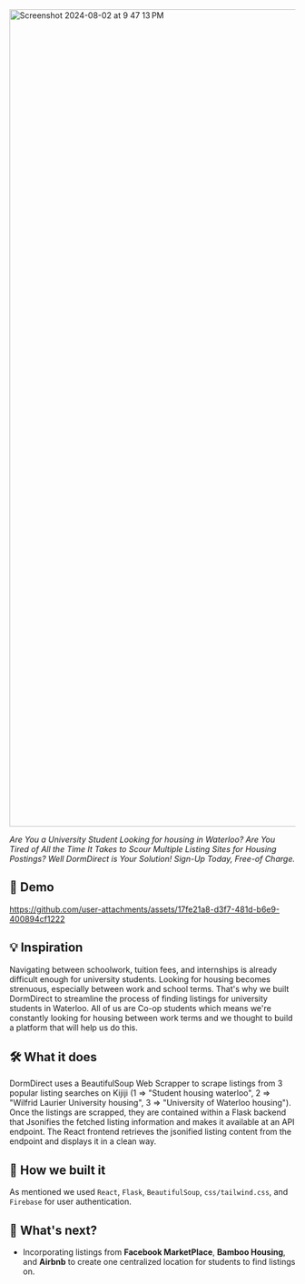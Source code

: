 <img width="1438" alt="Screenshot 2024-08-02 at 9 47 13 PM" src="https://github.com/user-attachments/assets/bc1f1bda-feaf-42a3-8b9c-c1896ff20e61">


_Are You a University Student Looking for housing in Waterloo? Are You Tired of All the Time It Takes to Scour Multiple Listing Sites for Housing Postings? Well DormDirect is Your Solution! Sign-Up Today, Free-of Charge._

## 🎥 Demo
https://github.com/user-attachments/assets/17fe21a8-d3f7-481d-b6e9-400894cf1222


## 💡 Inspiration
Navigating between schoolwork, tuition fees, and internships is already difficult enough for university students. Looking for housing becomes strenuous, especially between work and school terms. That's why we built DormDirect to streamline the process of finding listings for university students in Waterloo. All of us are Co-op students which means we're constantly looking for housing between work terms and we thought to build a platform that will help us do this. 

## 🛠️ What it does
DormDirect uses a BeautifulSoup Web Scrapper to scrape listings from 3 popular listing searches on Kijiji (1 => "Student housing waterloo", 2 => "Wilfrid Laurier University housing", 3 => "University of Waterloo housing"). Once the listings are scrapped, they are contained within a Flask backend that Jsonifies the fetched listing information and makes it available at an API endpoint. The React frontend  retrieves the jsonified listing content from the endpoint and displays it in a clean way.      

## 🧰 How we built it
As mentioned we used ```React```, ```Flask```, ```BeautifulSoup```, ```css/tailwind.css```, and ```Firebase``` for user authentication.

## 🔮 What's next?
- Incorporating listings from **Facebook MarketPlace**, **Bamboo Housing**, and **Airbnb** to create one centralized location for students to find listings on.
